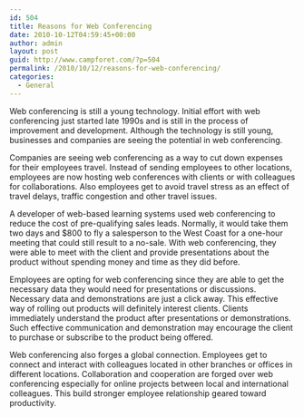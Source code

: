 ```yaml
---
id: 504
title: Reasons for Web Conferencing
date: 2010-10-12T04:59:45+00:00
author: admin
layout: post
guid: http://www.campforet.com/?p=504
permalink: /2010/10/12/reasons-for-web-conferencing/
categories:
  - General
---
```

Web conferencing is still a young technology. Initial effort with web conferencing just started late 1990s and is still in the process of improvement and development. Although the technology is still young, businesses and companies are seeing the potential in web conferencing. 

Companies are seeing web conferencing as a way to cut down expenses for their employees travel. Instead of sending employees to other locations, employees are now hosting web conferences with clients or with colleagues for collaborations. Also employees get to avoid travel stress as an effect of travel delays, traffic congestion and other travel issues.

A developer of web-based learning systems used web conferencing to reduce the cost of pre-qualifying sales leads. Normally, it would take them two days and $800 to fly a salesperson to the West Coast for a one-hour meeting that could still result to a no-sale. With web conferencing, they were able to meet with the client and provide presentations about the product without spending money and time as they did before. 

Employees are opting for web conferencing since they are able to get the necessary data they would need for presentations or discussions. Necessary data and demonstrations are just a click away. This effective way of rolling out products will definitely interest clients. Clients immediately understand the product after presentations or demonstrations. Such effective communication and demonstration may encourage the client to purchase or subscribe to the product being offered.

Web conferencing also forges a global connection. Employees get to connect and interact with colleagues located in other branches or offices in different locations. Collaboration and cooperation are forged over web conferencing especially for online projects between local and international colleagues. This build stronger employee relationship geared toward productivity.